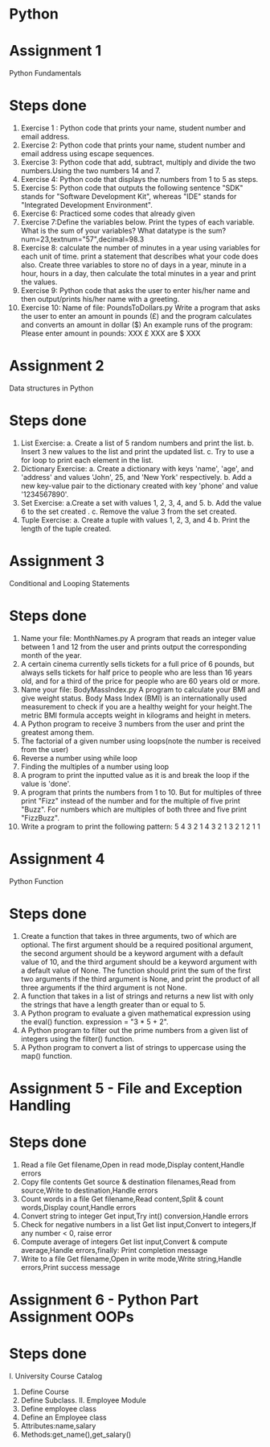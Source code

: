 # Python

# Assignment 1
Python Fundamentals
# Steps done
1. Exercise 1 : Python code that prints your name, student number and email address.  
2. Exercise 2: Python code that prints your name, student number and email address using escape sequences.     
3. Exercise 3: Python code that add, subtract, multiply and divide the two numbers.Using the two numbers 14 and 7.  
4. Exercise 4: Python code that displays the numbers from 1 to 5 as steps. 
5. Exercise 5: Python code that outputs the following sentence "SDK" stands for "Software Development Kit", whereas 
"IDE" stands for "Integrated Development Environment". 
6. Exercise 6: Practiced some codes that already given
7. Exercise 7:Define the variables below. Print the types of each variable. What is the sum of your variables? What datatype is the sum?num=23,textnum="57",decimal=98.3
8. Exercise 8: calculate the number of minutes in a year using variables for each unit of time. print a statement that describes what your code does also. Create three variables to store no of days in a year, minute in a hour, hours in a day, then calculate the total minutes in a year and print the values.
9. Exercise 9: Python code that asks the user to enter his/her name and then output/prints his/her name with a greeting.
10. Exercise 10: Name of file: PoundsToDollars.py
Write a program that asks the user to enter an amount in pounds (£) and the program calculates and converts an amount in dollar ($)
An example runs of the program:
Please enter amount in pounds: XXX
£ XXX are $ XXX


# Assignment 2
Data structures in Python
# Steps done
1. List Exercise:
a. Create a list of 5 random numbers and print the list.
b. Insert 3 new values to the list and print the updated list.
c. Try to use a for loop to print each element in the list.
2. Dictionary Exercise:
a. Create a dictionary with keys 'name', 'age', and 'address' and values 'John', 25, and 'New York' respectively.
b. Add a new key-value pair to the dictionary created with key 'phone' and value '1234567890'. 
3. Set Exercise:
a.Create a set with values 1, 2, 3, 4, and 5.
b. Add the value 6 to the set created .
c. Remove the value 3 from the set created.
4. Tuple Exercise:
a. Create a tuple with values 1, 2, 3, and 4 
b. Print the length of the tuple created.


# Assignment 3
Conditional and Looping Statements
# Steps done
1. Name your file: MonthNames.py
A program that reads an integer value between 1 and 12 from the user and prints output the corresponding month of the year.
2. A certain cinema currently sells tickets for a full price of 6 pounds, but always sells tickets for half price to people who are less than 16 years old, and for a third of the price for people who are 60 years old or more.
3. Name your file: BodyMassIndex.py
A program to calculate your BMI and give weight status. Body Mass Index (BMI) is an internationally used measurement to check if you are a healthy weight for your height.The metric BMI formula accepts weight in kilograms and height in meters.
4. A Python program to receive 3 numbers from the user and print the greatest among them.
5. The factorial of a given number using loops(note the number is received from the user)
6. Reverse a number using while loop
7. Finding the multiples of a number using loop
8. A program to print the inputted value as it is and break the loop if the value is 'done'.
9. A program that prints the numbers from 1 to 10. But for multiples of three print "Fizz" instead of the number and for the multiple of five print "Buzz". For numbers which are multiples of both three and five print "FizzBuzz".
10. Write a program to print the following pattern:
    5 4 3 2 1
    4 3 2 1
    3 2 1
    2 1
    1

# Assignment 4
Python Function
# Steps done
1.  Create a function that takes in three arguments, two of which are optional. The first argument should be a required positional argument, the second argument should be a keyword argument with a default value of 10, and the third argument should be a keyword argument with a default value of None. The function should print the sum of the first two arguments if the third argument is None, and print the product of all three arguments if the third argument is not None.
2. A function that takes in a list of strings and returns a new list with only the strings that have a length greater than or equal to 5.
3. A Python program to evaluate a given mathematical expression using the eval() function. expression = "3 * 5 + 2".
4. A Python program to filter out the prime numbers from a given list of integers using the filter() function.
5.  A Python program to convert a list of strings to uppercase using the map() function.


# Assignment 5 - File and Exception Handling

# Steps done
1. Read a file
Get filename,Open in read mode,Display content,Handle errors
2. Copy file contents
Get source & destination filenames,Read from source,Write to destination,Handle errors
3. Count words in a file
Get filename,Read content,Split & count words,Display count,Handle errors
4. Convert string to integer
Get input,Try int() conversion,Handle errors
5. Check for negative numbers in a list
Get list input,Convert to integers,If any number < 0, raise error
6. Compute average of integers
Get list input,Convert & compute average,Handle errors,finally: Print completion message
7. Write to a file
Get filename,Open in write mode,Write string,Handle errors,Print success message



# Assignment 6 - Python Part Assignment OOPs

# Steps done
I. University Course Catalog
1. Define Course 
2. Define Subclass.
II.  Employee Module
3. Define employee class
4. Define an Employee class
5. Attributes:name,salary
6. Methods:get_name(),get_salary()
